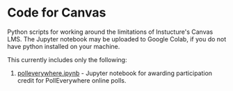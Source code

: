 # Code for Canvas

Python scripts for working around the limitations of Instucture's Canvas LMS. The Jupyter notebook may be uploaded to Google Colab, if you do not have python installed on your machine.

This currently includes only the following:

1. [polleverywhere.ipynb](polleverywhere.ipynb) - Jupyter notebook for awarding participation credit for PollEverywhere online polls. 